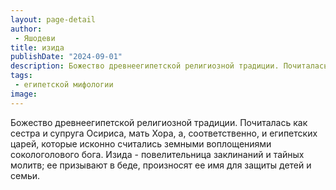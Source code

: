 ```yaml
---
layout: page-detail
author:
 - Яшодеви
title: изида
publishDate: "2024-09-01"
description: Божество древнеегипетской религиозной традиции. Почиталась как сестра и супруга Осириса, мать Хора, а, соответственно, и египетских царей, которые исконно считались земными воплощениями сокологолового бога. Изида - повелительница заклинаний и тайных молитв; ее призывают в беде, произносят ее имя для защиты детей и семьи.
tags:
 - египетской мифологии
image: 
---
```


Божество древнеегипетской религиозной традиции. Почиталась как сестра и супруга Осириса, мать Хора, а, соответственно, и египетских царей, которые исконно считались земными воплощениями сокологолового бога. Изида - повелительница заклинаний и тайных молитв; ее призывают в беде, произносят ее имя для защиты детей и семьи.

